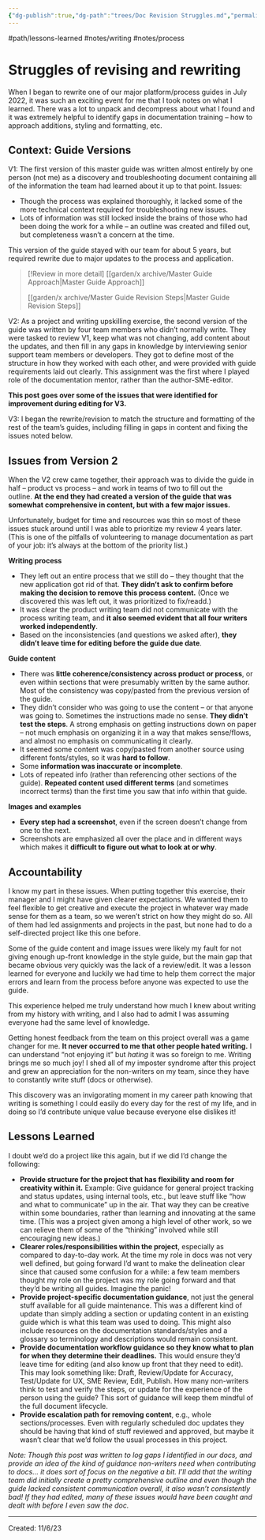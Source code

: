 ```yaml
---
{"dg-publish":true,"dg-path":"trees/Doc Revision Struggles.md","permalink":"/trees/doc-revision-struggles/","created":"2024-12-14T14:00:20.942-05:00","updated":"2025-04-10T23:20:45.409-04:00"}
---
```


#path/lessons-learned #notes/writing #notes/process
# Struggles of revising and rewriting
When I began to rewrite one of our major platform/process guides in July 2022, it was such an exciting event for me that I took notes on what I learned. There was a lot to unpack and decompress about what I found and it was extremely helpful to identify gaps in documentation training – how to approach additions, styling and formatting, etc.

## Context: Guide Versions

V1: The first version of this master guide was written almost entirely by one person (not me) as a discovery and troubleshooting document containing all of the information the team had learned about it up to that point. Issues:

- Though the process was explained thoroughly, it lacked some of the more technical context required for troubleshooting new issues.
- Lots of information was still locked inside the brains of those who had been doing the work for a while – an outline was created and filled out, but completeness wasn’t a concern at the time.

This version of the guide stayed with our team for about 5 years, but required rewrite due to major updates to the process and application.

> [!Review in more detail]
> [[garden/x archive/Master Guide Approach\|Master Guide Approach]]
> 
> [[garden/x archive/Master Guide Revision Steps\|Master Guide Revision Steps]]

V2: As a project and writing upskilling exercise, the second version of the guide was written by four team members who didn’t normally write. They were tasked to review V1, keep what was not changing, add content about the updates, and then fill in any gaps in knowledge by interviewing senior support team members or developers. They got to define most of the structure in how they worked with each other, and were provided with guide requirements laid out clearly. This assignment was the first where I played role of the documentation mentor, rather than the author-SME-editor.

**This post goes over some of the issues that were identified for improvement during editing for V3.**

V3: I began the rewrite/revision to match the structure and formatting of the rest of the team’s guides, including filling in gaps in content and fixing the issues noted below.

## Issues from Version 2

When the V2 crew came together, their approach was to divide the guide in half – product vs process – and work in teams of two to fill out the outline. **At the end they had created a version of the guide that was somewhat comprehensive in content, but with a few major issues.**

Unfortunately, budget for time and resources was thin so most of these issues stuck around until I was able to prioritize my review 4 years later. (This is one of the pitfalls of volunteering to manage documentation as part of your job: it’s always at the bottom of the priority list.)

**Writing process**

- They left out an entire process that we still do – they thought that the new application got rid of that. **They didn’t ask to confirm before making the decision to remove this process content.** (Once we discovered this was left out, it was prioritized to fix/readd.)
- It was clear the product writing team did not communicate with the process writing team, and **it also seemed evident that all four writers worked independently**.
- Based on the inconsistencies (and questions we asked after), **they didn’t leave time for editing before the guide due date**.

**Guide content**

- There was **little coherence/consistency across product or process**, or even within sections that were presumably written by the same author. Most of the consistency was copy/pasted from the previous version of the guide.
- They didn’t consider who was going to use the content – or that anyone was going to. Sometimes the instructions made no sense. **They didn’t test the steps**. A strong emphasis on getting instructions down on paper – not much emphasis on organizing it in a way that makes sense/flows, and almost no emphasis on communicating it clearly.
- It seemed some content was copy/pasted from another source using different fonts/styles, so it was **hard to follow**.
- Some **information was inaccurate or incomplete**.
- Lots of repeated info (rather than referencing other sections of the guide). **Repeated content used different terms** (and sometimes incorrect terms) than the first time you saw that info within that guide.

**Images and examples**

- **Every step had a screenshot**, even if the screen doesn’t change from one to the next.
- Screenshots are emphasized all over the place and in different ways which makes it **difficult to figure out what to look at or why**.

## Accountability

I know my part in these issues. When putting together this exercise, their manager and I might have given clearer expectations. We wanted them to feel flexible to get creative and execute the project in whatever way made sense for them as a team, so we weren’t strict on how they might do so. All of them had led assignments and projects in the past, but none had to do a self-directed project like this one before.

Some of the guide content and image issues were likely my fault for not giving enough up-front knowledge in the style guide, but the main gap that became obvious very quickly was the lack of a review/edit. It was a lesson learned for everyone and luckily we had time to help them correct the major errors and learn from the process before anyone was expected to use the guide.

This experience helped me truly understand how much I knew about writing from my history with writing, and I also had to admit I was assuming everyone had the same level of knowledge.

Getting honest feedback from the team on this project overall was a game changer for me. **It never occurred to me that other people hated writing.** I can understand “not enjoying it” but _hating_ it was so foreign to me. Writing brings me so much joy! I shed all of my imposter syndrome after this project and grew an appreciation for the non-writers on my team, since they have to constantly write stuff (docs or otherwise).

This discovery was an invigorating moment in my career path knowing that writing is something I could easily do every day for the rest of my life, and in doing so I’d contribute unique value because everyone else dislikes it!

## Lessons Learned

I doubt we’d do a project like this again, but if we did I’d change the following:

- **Provide structure for the project that has flexibility and room for creativity within it.** Example: Give guidance for general project tracking and status updates, using internal tools, etc., but leave stuff like “how and what to communicate” up in the air. That way they can be creative within some boundaries, rather than learning and innovating at the same time. (This was a project given among a high level of other work, so we can relieve them of some of the “thinking” involved while still encouraging new ideas.)
- **Clearer roles/responsibilities within the project**, especially as compared to day-to-day work. At the time my role in docs was not very well defined, but going forward I’d want to make the delineation clear since that caused some confusion for a while: a few team members thought my role on the project was my role going forward and that they’d be writing all guides. Imagine the panic!
- **Provide project-specific documentation guidance**, not just the general stuff available for all guide maintenance. This was a different kind of update than simply adding a section or updating content in an existing guide which is what this team was used to doing. This might also include resources on the documentation standards/styles and a glossary so terminology and descriptions would remain consistent.
- **Provide documentation workflow guidance so they know what to plan for when they determine their deadlines.** This would ensure they’d leave time for editing (and also know up front that they need to edit). This may look something like: Draft, Review/Update for Accuracy, Test/Update for UX, SME Review, Edit, Publish. How many non-writers think to test and verify the steps, or update for the experience of the person using the guide? This sort of guidance will keep them mindful of the full document lifecycle.
- **Provide escalation path for removing content**, e.g., whole sections/processes. Even with regularly scheduled doc updates they should be having that kind of stuff reviewed and approved, but maybe it wasn’t clear that we’d follow the usual processes in this project.

_Note: Though this post was written to log gaps I identified in our docs, and provide an idea of the kind of guidance non-writers need when contributing to docs… it does sort of focus on the negative a bit. I’ll add that the writing team did initially create a pretty comprehensive outline and even though the guide lacked consistent communication overall, it also wasn’t consistently bad! If they had edited, many of these issues would have been caught and dealt with before I even saw the doc._

---
Created: 11/6/23